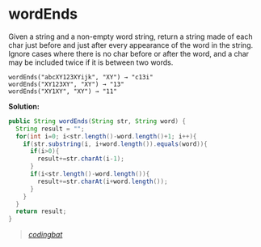 # wordEnds

Given a string and a non-empty word string, return a string made of each char just before and just after every appearance of the word in the string. Ignore cases where there is no char before or after the word, and a char may be included twice if it is between two words.

```
wordEnds("abcXY123XYijk", "XY") → "c13i"
wordEnds("XY123XY", "XY") → "13"
wordEnds("XY1XY", "XY") → "11"
```

**Solution:**

```java
public String wordEnds(String str, String word) {
  String result = "";
  for(int i=0; i<str.length()-word.length()+1; i++){
    if(str.substring(i, i+word.length()).equals(word)){
      if(i>0){
        result+=str.charAt(i-1);
      }
      if(i<str.length()-word.length()){
        result+=str.charAt(i+word.length());
      }
    }
  }
  return result;
}
```

> _[codingbat](https://codingbat.com/prob/p147538)_